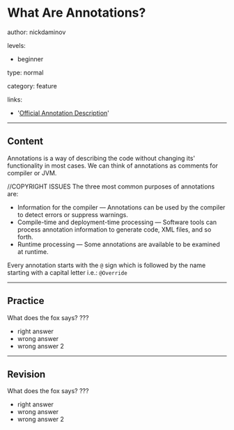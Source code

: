 # What Are Annotations?
author: nickdaminov

levels:

  - beginner

type: normal

category: feature

links:

  - '[Official Annotation Description](https://docs.oracle.com/javase/tutorial/java/annotations/index.html)'

---
## Content

Annotations is a way of describing the code without changing its' functionality in most cases. We can think of annotations as comments for compiler or JVM.

//COPYRIGHT ISSUES
The three most common purposes of annotations are:
 - Information for the compiler — Annotations can be used by the compiler to detect errors or suppress warnings.
 - Compile-time and deployment-time processing — Software tools can process annotation information to generate code, XML files, and so forth.
 - Runtime processing — Some annotations are available to be examined at runtime.

Every annotation starts with the `@` sign which is followed by the name starting with a capital letter i.e.: `@Override`

---
## Practice

What does the fox says?
???

* right answer
* wrong answer
* wrong answer 2

---
## Revision

What does the fox says?
???

* right answer
* wrong answer
* wrong answer 2
